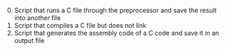 0. Script that runs a C file through the preprocessor and save the result into another file
1. Script that compiles a C file but does not link
2. Script that generates the assembly code of a C code and save it in an output file
